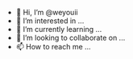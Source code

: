 - 👋 Hi, I’m @weyouii
- 👀 I’m interested in ...
- 🌱 I’m currently learning ...
- 💞️ I’m looking to collaborate on ...
- 📫 How to reach me ...

<!---
weyouii/weyouii is a ✨ special ✨ repository because its `README.md` (this file) appears on your GitHub profile.
You can click the Preview link to take a look at your changes.
--->
